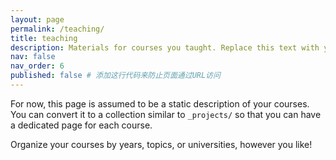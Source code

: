 ```yaml
---
layout: page
permalink: /teaching/
title: teaching
description: Materials for courses you taught. Replace this text with your description.
nav: false
nav_order: 6
published: false # 添加这行代码来防止页面通过URL访问
---
```


For now, this page is assumed to be a static description of your courses. You can convert it to a collection similar to `_projects/` so that you can have a dedicated page for each course.

Organize your courses by years, topics, or universities, however you like!
